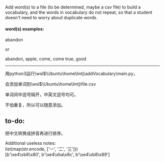 Add word(s) to a file (to be determined, maybe a csv file) to build a vocabulary, and the words in vocabulary do not repeat, so that a student doesn't need to worry about duplicate words.


#### word(s) examples:

abandon

or

abandon, apple, come, come true, good

---

用python3运行\\wsl$\Ubuntu\home\lintj\addVocabulary\main.py，

会添加单词到\\wsl$\Ubuntu\home\lintj\file.csv

单词间中逗号隔开，中英文逗号均可。

不怕重复，所以可以随意添加。

## to-do:  
把中文转换成拼音再进行排序。

Additional useless notes:  
list(map(str.encode, ['一', '二', '三']))  
[b'\xe4\xb8\x80', b'\xe4\xba\x8c', b'\xe4\xb8\x89']
